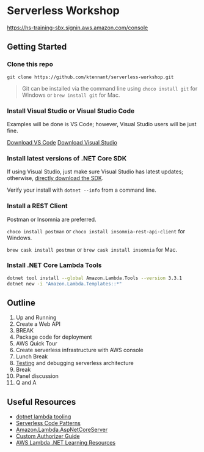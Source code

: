 # Serverless Workshop

https://hs-training-sbx.signin.aws.amazon.com/console

## Getting Started

### Clone this repo

`git clone https://github.com/ktennant/serverless-workshop.git`

> Git can be installed via the command line using `choco install git` for Windows or `brew install git` for Mac.

### Install Visual Studio or Visual Studio Code

Examples will be done is VS Code; however, Visual Studio users will be just fine.

[Download VS Code][download-vs-code]
[Download Visual Studio][download-visual-studio]

### Install latest versions of .NET Core SDK

If using Visual Studio, just make sure Visual Studio has latest updates; otherwise, [directly download the SDK][dotnet-install].

Verify your install with `dotnet --info` from a command line.

### Install a REST Client

Postman or Insomnia are preferred.

`choco install postman` or `choco install insomnia-rest-api-client` for Windows.

`brew cask install postman` or `brew cask install insomnia` for Mac.

### Install .NET Core Lambda Tools

```sh
dotnet tool install --global Amazon.Lambda.Tools --version 3.3.1
dotnet new -i "Amazon.Lambda.Templates::*"
```

## Outline

1. Up and Running
1. Create a Web API
1. BREAK
1. Package code for deployment
1. AWS Quick Tour
1. Create serverless infrastructure with AWS console
1. Lunch Break
1. [Testing][testing-tool] and debugging serverless architecture
1. Break
1. Panel discussion
1. Q and A

## Useful Resources

- [dotnet lambda tooling][dotnet-lambda-tooling]
- [Serverless Code Patterns][serverless-code-patterns]
- [Amazon.Lambda.AspNetCoreServer][lambda-aspnetcoreserver]
- [Custom Authorizer Guide][custom-authorizer-guide]
- [AWS Lambda .NET Learning Resources][aws-dotnet-resources]

[dotnet-install]: https://dotnet.microsoft.com/download
[download-vs-code]: https://code.visualstudio.com/download
[download-visual-studio]: https://visualstudio.microsoft.com/downloads/
[testing-tool]: http://hstream-serverless-workshop.s3-website-us-east-1.amazonaws.com/
[dotnet-lambda-tooling]: https://github.com/aws/aws-extensions-for-dotnet-cli
[serverless-code-patterns]: https://serverless.com/blog/serverless-architecture-code-patterns/
[lambda-aspnetcoreserver]: https://github.com/aws/aws-lambda-dotnet/blob/master/Libraries/src/Amazon.Lambda.AspNetCoreServer/README.md
[custom-authorizer-guide]: https://www.alexdebrie.com/posts/lambda-custom-authorizers/
[aws-dotnet-resources]: https://github.com/aws/aws-lambda-dotnet#learning-resources
